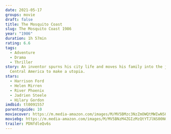 ```yaml
---
date: 2021-05-17
groups: movie
draft: false
title: The Mosquito Coast
slug: The Mosquito Coast 1986
year: "1986"
duration: 1h 57min
rating: 6.6
tags:
  - Adventure
  - Drama
  - Thriller
story: An inventor spurns his city life and moves his family into the jungles of
  Central America to make a utopia.
stars:
  - Harrison Ford
  - Helen Mirren
  - River Phoenix
  - Jadrien Steele
  - Hilary Gordon
imdbid: tt0091557
parentsguide: 10
moviecover: https://m.media-amazon.com/images/M/MV5BMzc3NzZmOWQtMWIwNS00MGNhLTllYjMtY2ZmYzBmZDYxZGVlXkEyXkFqcGdeQXVyNjUwNzk3NDc@._V1_FMjpg_UX1002_.jpg
moviebg: https://m.media-amazon.com/images/M/MV5BNzM4ZGIzMzQtYTJlNS00NGQyLWJlMzYtMzRkOTc0ZGYyNjhmXkEyXkFqcGdeQXVyNjUwNzk3NDc@._V1_FMjpg_UX780_.jpg
trailer: PDNfdleQv6s
---
```

